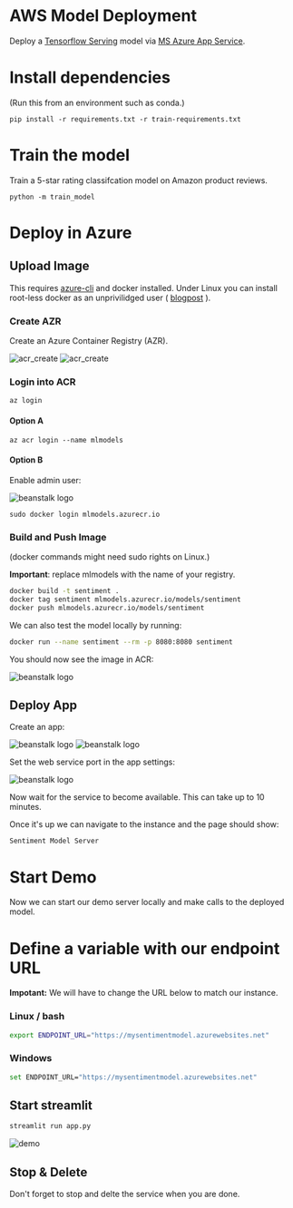 # AWS Model Deployment

Deploy a [Tensorflow Serving](https://www.tensorflow.org/tfx/guide/serving) model via [MS Azure App Service](https://azure.microsoft.com/en-us/services/app-service/).

# Install dependencies

(Run this from an environment such as conda.)

```console
pip install -r requirements.txt -r train-requirements.txt
```

# Train the model

Train a 5-star rating classifcation model on Amazon product reviews.

```console
python -m train_model
```

# Deploy in Azure

## Upload Image

This requires [azure-cli](https://docs.microsoft.com/en-us/cli/azure/install-azure-cli) and docker installed.
Under Linux you can install root-less docker as an unprivilidged user (
[blogpost](https://medium.com/@tonistiigi/experimenting-with-rootless-docker-416c9ad8c0d6)
).

### Create AZR

Create an Azure Container Registry (AZR).

![acr_create](docs/images/az/acr_create.png)
![acr_create](docs/images/az/acr_create_02.png)

### Login into ACR

```
az login
```

#### Option A

```
az acr login --name mlmodels
```

#### Option B

Enable admin user:

![beanstalk logo](docs/images/az/acr_admin_user.png)

```
sudo docker login mlmodels.azurecr.io
```

### Build and Push Image

(docker commands might need sudo rights on Linux.)

**Important**: replace mlmodels with the name of your registry.

```bash
docker build -t sentiment .
docker tag sentiment mlmodels.azurecr.io/models/sentiment
docker push mlmodels.azurecr.io/models/sentiment
```

We can also test the model locally by running:

```bash
docker run --name sentiment --rm -p 8080:8080 sentiment
```

You should now see the image in ACR:

![beanstalk logo](docs/images/az/acr_image.png)

## Deploy App

Create an app:

![beanstalk logo](docs/images/az/web_service_create_00.png)
![beanstalk logo](docs/images/az/web_service_create_01.png)

Set the web service port in the app settings:

![beanstalk logo](docs/images/az/web_service_port.png)

Now wait for the service to become available.
This can take up to 10 minutes.

Once it's up we can navigate to the instance and the page should show:

```
Sentiment Model Server
```

# Start Demo

Now we can start our demo server locally and make calls to the deployed model.

# Define a variable with our endpoint URL

**Impotant:** We will have to change the URL below to match our instance.

### Linux / bash

```bash
export ENDPOINT_URL="https://mysentimentmodel.azurewebsites.net"
```

### Windows

```bash
set ENDPOINT_URL="https://mysentimentmodel.azurewebsites.net"
```

## Start streamlit

```bash
streamlit run app.py
```

![demo](docs/images/demo.png)

## Stop & Delete

Don't forget to stop and delte the service when you are done.